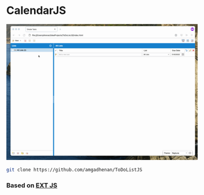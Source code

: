 # CalendarJS
![](ToDoListJS.gif)

```bash
git clone https://github.com/amgadhenan/ToDoListJS
```

### Based on [EXT JS](https://www.sencha.com/products/extjs/) 
